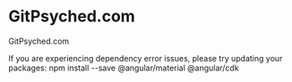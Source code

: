 # GitPsyched.com
GitPsyched.com

If you are experiencing dependency error issues, please try updating your packages:
npm install --save @angular/material @angular/cdk
